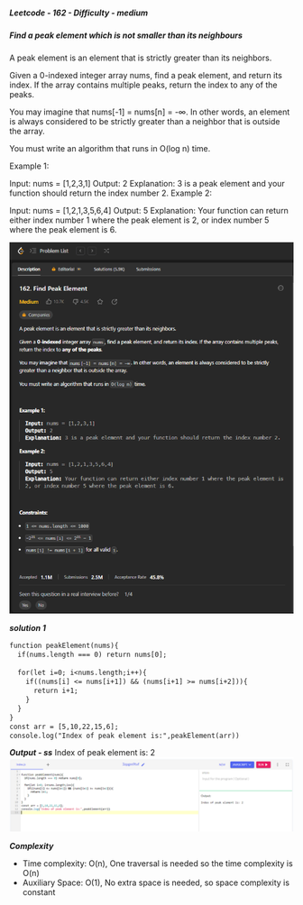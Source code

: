 ##### Leetcode - 162 - Difficulty - medium
##### Find a peak element which is not smaller than its neighbours

A peak element is an element that is strictly greater than its neighbors.

Given a 0-indexed integer array nums, find a peak element, and return its index. If the array contains multiple peaks, return the index to any of the peaks.

You may imagine that nums[-1] = nums[n] = -∞. In other words, an element is always considered to be strictly greater than a neighbor that is outside the array.

You must write an algorithm that runs in O(log n) time.

 

Example 1:

Input: nums = [1,2,3,1]
Output: 2
Explanation: 3 is a peak element and your function should return the index number 2.
Example 2:

Input: nums = [1,2,1,3,5,6,4]
Output: 5
Explanation: Your function can return either index number 1 where the peak element is 2, or index number 5 where the peak element is 6.

![Alt text](image.png)

***solution 1***
```
function peakElement(nums){
  if(nums.length === 0) return nums[0];
  
  for(let i=0; i<nums.length;i++){
    if((nums[i] <= nums[i+1]) && (nums[i+1] >= nums[i+2])){
      return i+1;
    }
  }
}
const arr = [5,10,22,15,6];
console.log("Index of peak element is:",peakElement(arr))
```

***Output - ss***
Index of peak element is: 2
![Alt text](image-1.png)

***Complexity***
- Time complexity: O(n), One traversal is needed so the time complexity is O(n)
- Auxiliary Space: O(1), No extra space is needed, so space complexity is constant